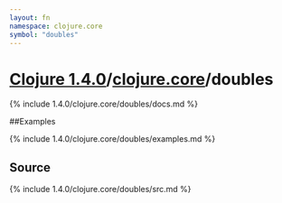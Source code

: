 ```yaml
---
layout: fn
namespace: clojure.core
symbol: "doubles"
---
```


# [Clojure 1.4.0](../../)/[clojure.core](../)/doubles

{% include 1.4.0/clojure.core/doubles/docs.md %}

##Examples

{% include 1.4.0/clojure.core/doubles/examples.md %}
## Source
{% include 1.4.0/clojure.core/doubles/src.md %}

